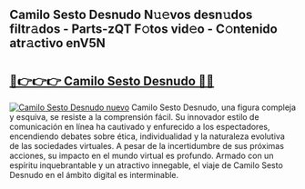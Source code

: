 ## Camilo Sesto Desnudo N𝚞𝚎vos desn𝚞dos filtr𝚊dos - Parts-zQT F𝚘tos vid𝚎o - C𝚘ntenido atr𝚊ctivo enV5N

# <h2><a href="http://mbauv1.tromn.icu/?c=Camilo+Sesto+Desnudo">🔗👉👉👉 Camilo Sesto Desnudo 🔗🔗</a></h2>

[![Camilo Sesto Desnudo nuevo](https://i.imgur.com/pEAQMta.gif)](http://mbauv1.tromn.icu/?c=Camilo+Sesto+Desnudo)
Camilo Sesto Desnudo, una figura compleja y esquiva, se resiste a la comprensión fácil. Su innovador estilo de comunicación en línea ha cautivado y enfurecido a los espectadores, encendiendo debates sobre ética, individualidad y la naturaleza evolutiva de las sociedades virtuales. A pesar de la incertidumbre de sus próximas acciones, su impacto en el mundo virtual es profundo. Armado con un espíritu inquebrantable y un atractivo innegable, el viaje de Camilo Sesto Desnudo en el ámbito digital es interminable.
